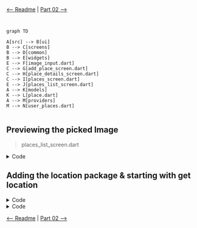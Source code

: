 [<-- Readme](https://github.com/PriyathamVarma/Learn-Flutter/blob/main/Native-App/README.md) | [Part 02 -->](https://github.com/PriyathamVarma/Learn-Flutter/blob/main/Native-App/Part-02.md)


```mermaid


graph TD

A[src] --> B[ui]
B --> C[screens]
B --> D[common]
B --> E[widgets]
E --> F[image_input.dart]
C --> G[add_place_screen.dart]
C --> H[place_details_screen.dart]
C --> I[places_screen.dart]
E --> J[places_list_screen.dart]
A --> K[models]
K --> L[place.dart]
A --> M[providers]
M --> N[user_places.dart]


```

## Previewing the picked Image

> places_list_screen.dart

<details>
  <summary>Code</summary>

```dart

import 'package:flutter/material.dart';

import 'package:native_app/src/models/place.dart';
import 'package:native_app/src/ui/screens/place_details_screen.dart';

class PlacesList extends StatelessWidget {
  const PlacesList({super.key, required this.places});

  final List<Place> places;

  @override
  Widget build(BuildContext context) {
    if (places.isEmpty) {
      return Center(
        child: Text(
          'No places added yet',
          style: Theme.of(context).textTheme.bodyLarge!.copyWith(
                color: Theme.of(context).colorScheme.onBackground,
              ),
        ),
      );
    }

    return ListView.builder(
      itemCount: places.length,
      itemBuilder: (ctx, index) => ListTile(
        leading: CircleAvatar(
          radius: 26,
          backgroundImage: FileImage(places[index].image),
        ),
        title: Text(
          places[index].title,
          style: Theme.of(context).textTheme.titleMedium!.copyWith(
                color: Theme.of(context).colorScheme.onBackground,
              ),
        ),
        onTap: () {
          Navigator.of(context).push(
            MaterialPageRoute(
              builder: (ctx) => PlaceDetailScreen(place: places[index]),
            ),
          );
        },
      ),
    );
  }
}


```
  
</details>

## Adding the location package & starting with get location


<details>
  <summary>Code</summary>

```dart



```
  
</details>




<details>
  <summary>Code</summary>

```dart


```
  
</details>









[<-- Readme](https://github.com/PriyathamVarma/Learn-Flutter/blob/main/Native-App/README.md) | [Part 02 -->](https://github.com/PriyathamVarma/Learn-Flutter/blob/main/Native-App/Part-02.md)
